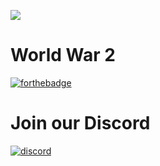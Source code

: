 ![](https://puu.sh/wFD0e/b3099eccb1.jpg)
# World War 2
[![forthebadge](http://forthebadge.com/images/badges/60-percent-of-the-time-works-every-time.svg)](http://forthebadge.com)
# Join our Discord
[![discord](https://discordapp.com/api/guilds/331613189462556672/widget.png)](https://discord.gg/5nED5wA)
